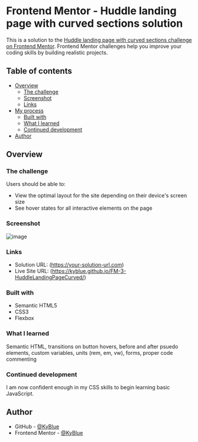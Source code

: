 # Frontend Mentor - Huddle landing page with curved sections solution

This is a solution to the [Huddle landing page with curved sections challenge on Frontend Mentor](https://www.frontendmentor.io/challenges/huddle-landing-page-with-curved-sections-5ca5ecd01e82137ec91a50f2). Frontend Mentor challenges help you improve your coding skills by building realistic projects. 

## Table of contents

- [Overview](#overview)
  - [The challenge](#the-challenge)
  - [Screenshot](#screenshot)
  - [Links](#links)
- [My process](#my-process)
  - [Built with](#built-with)
  - [What I learned](#what-i-learned)
  - [Continued development](#continued-development)
- [Author](#author)

## Overview

### The challenge

Users should be able to:

- View the optimal layout for the site depending on their device's screen size
- See hover states for all interactive elements on the page

### Screenshot

![image](https://user-images.githubusercontent.com/84397950/123516051-ce851f00-d65f-11eb-8cb6-df3ac6d970f4.png)

### Links

- Solution URL: (https://your-solution-url.com)
- Live Site URL: (https://kyblue.github.io/FM-3-HuddleLandingPageCurved/)

### Built with

- Semantic HTML5
- CSS3
- Flexbox

### What I learned

Semantic HTML, transitions on button hovers, before and after psuedo elements, custom variables, units (rem, em, vw), forms, proper code commenting

### Continued development

I am now confident enough in my CSS skills to begin learning basic JavaScript.

## Author

- GitHub - [@KyBlue](https://github.com/KyBlue)
- Frontend Mentor - [@KyBlue](https://www.frontendmentor.io/profile/KyBlue)

